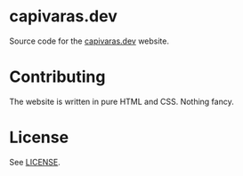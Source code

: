 # capivaras.dev

Source code for the [capivaras.dev](https://capivaras.dev) website.

# Contributing

The website is written in pure HTML and CSS. Nothing fancy.

# License

See [LICENSE](./LICENSE).
